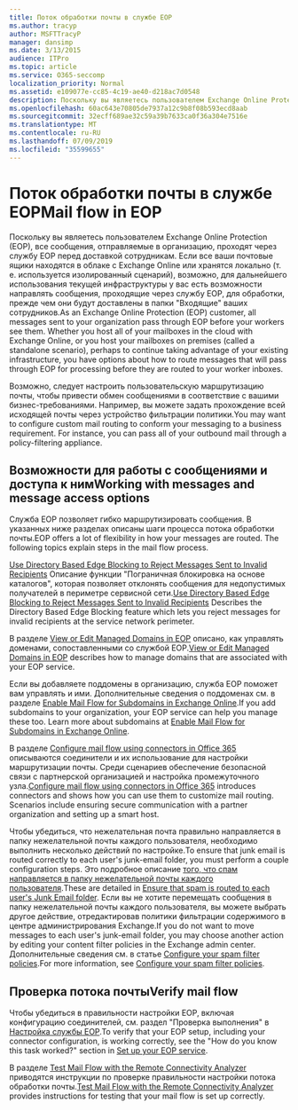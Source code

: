```yaml
---
title: Поток обработки почты в службе EOP
ms.author: tracyp
author: MSFTTracyP
manager: dansimp
ms.date: 3/13/2015
audience: ITPro
ms.topic: article
ms.service: O365-seccomp
localization_priority: Normal
ms.assetid: e109077e-cc85-4c19-ae40-d218ac7d0548
description: Поскольку вы являетесь пользователем Exchange Online Protection (EOP), все сообщения, отправляемые в организацию, проходят через службу EOP перед доставкой сотрудникам. Если все ваши почтовые ящики находятся в облаке с Exchange Online или хранятся локально (т. е. используется изолированный сценарий), возможно, для дальнейшего использования текущей инфраструктуры у вас есть возможности направлять сообщения, проходящие через службу EOP, для обработки, прежде чем они будут доставлены в папки "Входящие" ваших сотрудников.
ms.openlocfilehash: 60ac643e70805de7937a12c9b8f08b593ecd8aab
ms.sourcegitcommit: 32ecff689ae32c59a39b7633ca0f36a304e7516e
ms.translationtype: MT
ms.contentlocale: ru-RU
ms.lasthandoff: 07/09/2019
ms.locfileid: "35599655"
---
```

# <a name="mail-flow-in-eop"></a><span data-ttu-id="b4cf3-104">Поток обработки почты в службе EOP</span><span class="sxs-lookup"><span data-stu-id="b4cf3-104">Mail flow in EOP</span></span>

<span data-ttu-id="b4cf3-p102">Поскольку вы являетесь пользователем Exchange Online Protection (EOP), все сообщения, отправляемые в организацию, проходят через службу EOP перед доставкой сотрудникам. Если все ваши почтовые ящики находятся в облаке с Exchange Online или хранятся локально (т. е. используется изолированный сценарий), возможно, для дальнейшего использования текущей инфраструктуры у вас есть возможности направлять сообщения, проходящие через службу EOP, для обработки, прежде чем они будут доставлены в папки "Входящие" ваших сотрудников.</span><span class="sxs-lookup"><span data-stu-id="b4cf3-p102">As an Exchange Online Protection (EOP) customer, all messages sent to your organization pass through EOP before your workers see them. Whether you host all of your mailboxes in the cloud with Exchange Online, or you host your mailboxes on premises (called a standalone scenario), perhaps to continue taking advantage of your existing infrastructure, you have options about how to route messages that will pass through EOP for processing before they are routed to your worker inboxes.</span></span>
  
<span data-ttu-id="b4cf3-p103">Возможно, следует настроить пользовательскую маршрутизацию почты, чтобы привести обмен сообщениями в соответствие с вашими бизнес-требованиями. Например, вы можете задать прохождение всей исходящей почты через устройство фильтрации политики.</span><span class="sxs-lookup"><span data-stu-id="b4cf3-p103">You may want to configure custom mail routing to conform your messaging to a business requirement. For instance, you can pass all of your outbound mail through a policy-filtering appliance.</span></span> 
  
## <a name="working-with-messages-and-message-access-options"></a><span data-ttu-id="b4cf3-109">Возможности для работы с сообщениями и доступа к ним</span><span class="sxs-lookup"><span data-stu-id="b4cf3-109">Working with messages and message access options</span></span>

<span data-ttu-id="b4cf3-p104">Служба EOP позволяет гибко маршрутизировать сообщения. В указанных ниже разделах описаны шаги процесса потока обработки почты.</span><span class="sxs-lookup"><span data-stu-id="b4cf3-p104">EOP offers a lot of flexibility in how your messages are routed. The following topics explain steps in the mail flow process.</span></span>
  
<span data-ttu-id="b4cf3-112">[Use Directory Based Edge Blocking to Reject Messages Sent to Invalid Recipients](http://technet.microsoft.com/library/ca7b7416-92ed-40ad-abdb-695be46ea2e4.aspx) Описание функции "Пограничная блокировка на основе каталогов", которая позволяет отклонять сообщения для недопустимых получателей в периметре сервисной сети.</span><span class="sxs-lookup"><span data-stu-id="b4cf3-112">[Use Directory Based Edge Blocking to Reject Messages Sent to Invalid Recipients](http://technet.microsoft.com/library/ca7b7416-92ed-40ad-abdb-695be46ea2e4.aspx) Describes the Directory Based Edge Blocking feature which lets you reject messages for invalid recipients at the service network perimeter.</span></span> 
  
<span data-ttu-id="b4cf3-113">В разделе [View or Edit Managed Domains in EOP](https://docs.microsoft.com/exchange/mail-flow-best-practices/manage-accepted-domains/manage-accepted-domains) описано, как управлять доменами, сопоставленными со службой EOP.</span><span class="sxs-lookup"><span data-stu-id="b4cf3-113">[View or Edit Managed Domains in EOP](https://docs.microsoft.com/exchange/mail-flow-best-practices/manage-accepted-domains/manage-accepted-domains) describes how to manage domains that are associated with your EOP service.</span></span> 
  
<span data-ttu-id="b4cf3-p105">Если вы добавляете поддомены в организацию, служба EOP поможет вам управлять и ими. Дополнительные сведения о поддоменах см. в разделе [Enable Mail Flow for Subdomains in Exchange Online](http://technet.microsoft.com/library/4033a30a-f506-481c-8ef0-fd9a0508ae38.aspx).</span><span class="sxs-lookup"><span data-stu-id="b4cf3-p105">If you add subdomains to your organization, your EOP service can help you manage these too. Learn more about subdomains at [Enable Mail Flow for Subdomains in Exchange Online](http://technet.microsoft.com/library/4033a30a-f506-481c-8ef0-fd9a0508ae38.aspx).</span></span>
  
<span data-ttu-id="b4cf3-p106">В разделе [Configure mail flow using connectors in Office 365](http://technet.microsoft.com/library/854b5a50-4462-4836-a092-37e208d29624.aspx) описываются соединители и их использование для настройки маршрутизации почты. Среди сценариев обеспечение безопасной связи с партнерской организацией и настройка промежуточного узла.</span><span class="sxs-lookup"><span data-stu-id="b4cf3-p106">[Configure mail flow using connectors in Office 365](http://technet.microsoft.com/library/854b5a50-4462-4836-a092-37e208d29624.aspx) introduces connectors and shows how you can use them to customize mail routing. Scenarios include ensuring secure communication with a partner organization and setting up a smart host.</span></span> 
  
<span data-ttu-id="b4cf3-118">Чтобы убедиться, что нежелательная почта правильно направляется в папку нежелательной почты каждого пользователя, необходимо выполнить несколько действий по настройке.</span><span class="sxs-lookup"><span data-stu-id="b4cf3-118">To ensure that junk email is routed correctly to each user's junk-email folder, you must perform a couple configuration steps.</span></span> <span data-ttu-id="b4cf3-119">Это подробное описание [того, что спам направляется в папку нежелательной почты каждого пользователя](../ensure-that-spam-is-routed-to-each-user-s-junk-email-folder.md).</span><span class="sxs-lookup"><span data-stu-id="b4cf3-119">These are detailed in [Ensure that spam is routed to each user's Junk Email folder](../ensure-that-spam-is-routed-to-each-user-s-junk-email-folder.md).</span></span> <span data-ttu-id="b4cf3-120">Если вы не хотите перемещать сообщения в папку нежелательной почты каждого пользователя, вы можете выбрать другое действие, отредактировав политики фильтрации содержимого в центре администрирования Exchange.</span><span class="sxs-lookup"><span data-stu-id="b4cf3-120">If you do not want to move messages to each user's junk-email folder, you may choose another action by editing your content filter policies in the Exchange admin center.</span></span> <span data-ttu-id="b4cf3-121">Дополнительные сведения см. в статье [Configure your spam filter policies](../configure-your-spam-filter-policies.md).</span><span class="sxs-lookup"><span data-stu-id="b4cf3-121">For more information, see [Configure your spam filter policies](../configure-your-spam-filter-policies.md).</span></span>
  
## <a name="verify-mail-flow"></a><span data-ttu-id="b4cf3-122">Проверка потока почты</span><span class="sxs-lookup"><span data-stu-id="b4cf3-122">Verify mail flow</span></span>

<span data-ttu-id="b4cf3-p108">Чтобы убедиться в правильности настройки EOP, включая конфигурацию соединителей, см. раздел "Проверка выполнения" в [Настройка службы EOP](set-up-your-eop-service.md).</span><span class="sxs-lookup"><span data-stu-id="b4cf3-p108">To verify that your EOP setup, including your connector configuration, is working correctly, see the "How do you know this task worked?" section in [Set up your EOP service](set-up-your-eop-service.md).</span></span> 
  
<span data-ttu-id="b4cf3-125">В разделе [Test Mail Flow with the Remote Connectivity Analyzer](http://technet.microsoft.com/library/6c8c2964-d553-4329-8166-6e508dd63fa0.aspx) приводятся инструкции по проверке правильности настройки потока обработки почты.</span><span class="sxs-lookup"><span data-stu-id="b4cf3-125">[Test Mail Flow with the Remote Connectivity Analyzer](http://technet.microsoft.com/library/6c8c2964-d553-4329-8166-6e508dd63fa0.aspx) provides instructions for testing that your mail flow is set up correctly.</span></span> 
  

